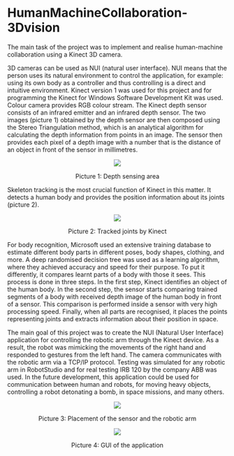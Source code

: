 # HumanMachineCollaboration-3Dvision
The main task of the project was to implement and realise human-machine collaboration using a Kinect 3D camera.

3D cameras can be used as NUI (natural user interface). NUI means that the person uses its natural environment to control the application, for example: using its own body as a controller and thus controlling is a direct and intuitive environment. Kinect version 1 was used for this project and for programming the Kinect for Windows Software Development Kit was used.
Colour camera provides RGB colour stream. The Kinect depth sensor consists of an infrared emitter and an infrared depth sensor. The two images (picture 1) obtained by the depth sensor are then composed using the Stereo Triangulation method, which is an analytical algorithm for calculating the depth information from points in an image. The sensor then provides each pixel of a depth image with a number that is the distance of an object in front of the sensor in millimetres.

<div align='center'>
<img src="https://user-images.githubusercontent.com/81230042/119347399-62e01880-bc93-11eb-9c58-1cf49849e2bd.png" />
	
Picture 1: 	Depth sensing area 
</div> 

Skeleton tracking is the most crucial function of Kinect in this matter. It detects a human body and provides the position information about its joints (picture 2).

<div align='center'>
<img src="https://user-images.githubusercontent.com/81230042/119347513-8905b880-bc93-11eb-9ef4-91109425df91.png" />
	
Picture 2: 	Tracked joints by Kinect
</div> 

For body recognition, Microsoft used an extensive training database to estimate different body parts in different poses, body shapes, clothing, and more. A deep randomised decision tree was used as a learning algorithm, where they achieved accuracy and speed for their purpose. To put it differently, it compares learnt parts of a body with those it sees. This process is done in three steps.
In the first step, Kinect identifies an object of the human body. In the second step, the sensor starts comparing trained segments of a body with received depth image of the human body in front of a sensor. This comparison is performed inside a sensor with very high processing speed. Finally, when all parts are recognised, it places the points representing joints and extracts information about their position in space.

The main goal of this project was to create the NUI (Natural User Interface) application for controlling the robotic arm through the Kinect device. As a result, the robot was mimicking the movements of the right hand and responded to gestures from the left hand. The camera communicates with the robotic arm via a TCP/IP protocol. Testing was simulated for any robotic arm in RobotStudio and for real testing IRB 120 by the company ABB was used. In the future development, this application could be used for communication between human and robots, for moving heavy objects, controlling a robot detonating a bomb, in space missions, and many others.

<div align='center'>
<img src="https://user-images.githubusercontent.com/81230042/119347581-9d49b580-bc93-11eb-8cea-6686506778e2.png" />
	
Picture 3: 	Placement of the sensor and the robotic arm
</div>

<div align='center'>
<img src="https://user-images.githubusercontent.com/81230042/119347625-ab97d180-bc93-11eb-9c67-9b989ba52d04.png" />
	
Picture 4: 	GUI of the application
</div>
 
